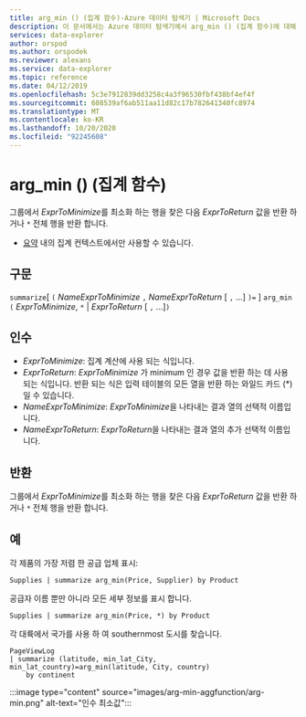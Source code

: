 ```yaml
---
title: arg_min () (집계 함수)-Azure 데이터 탐색기 | Microsoft Docs
description: 이 문서에서는 Azure 데이터 탐색기에서 arg_min () (집계 함수)에 대해 설명 합니다.
services: data-explorer
author: orspod
ms.author: orspodek
ms.reviewer: alexans
ms.service: data-explorer
ms.topic: reference
ms.date: 04/12/2019
ms.openlocfilehash: 5c3e7912839dd3258c4a3f96530fbf438bf4ef4f
ms.sourcegitcommit: 608539af6ab511aa11d82c17b782641340fc8974
ms.translationtype: MT
ms.contentlocale: ko-KR
ms.lasthandoff: 10/20/2020
ms.locfileid: "92245608"
---
```

# <a name="arg_min-aggregation-function"></a>arg_min () (집계 함수)

그룹에서 *ExprToMinimize*를 최소화 하는 행을 찾은 다음 *ExprToReturn* 값을 반환 하거나 `*` 전체 행을 반환 합니다.

* [요약](summarizeoperator.md) 내의 집계 컨텍스트에서만 사용할 수 있습니다.

## <a name="syntax"></a>구문

`summarize`[ `(` *NameExprToMinimize* `,` *NameExprToReturn* [ `,` ...] `)=` ] `arg_min` `(` *ExprToMinimize*, `*`  |  *ExprToReturn* [ `,` ...]`)`

## <a name="arguments"></a>인수

* *ExprToMinimize*: 집계 계산에 사용 되는 식입니다. 
* *ExprToReturn*: *ExprToMinimize* 가 minimum 인 경우 값을 반환 하는 데 사용 되는 식입니다. 반환 되는 식은 입력 테이블의 모든 열을 반환 하는 와일드 카드 (*) 일 수 있습니다.
* *NameExprToMinimize*: *ExprToMinimize*을 나타내는 결과 열의 선택적 이름입니다.
* *NameExprToReturn*: *ExprToReturn*을 나타내는 결과 열의 추가 선택적 이름입니다.

## <a name="returns"></a>반환

그룹에서 *ExprToMinimize*를 최소화 하는 행을 찾은 다음 *ExprToReturn* 값을 반환 하거나 `*` 전체 행을 반환 합니다.

## <a name="examples"></a>예

각 제품의 가장 저렴 한 공급 업체 표시:

```kusto
Supplies | summarize arg_min(Price, Supplier) by Product
```

공급자 이름 뿐만 아니라 모든 세부 정보를 표시 합니다.

```kusto
Supplies | summarize arg_min(Price, *) by Product
```

각 대륙에서 국가를 사용 하 여 southernmost 도시를 찾습니다.

```kusto
PageViewLog 
| summarize (latitude, min_lat_City, min_lat_country)=arg_min(latitude, City, country) 
    by continent
```

:::image type="content" source="images/arg-min-aggfunction/arg-min.png" alt-text="인수 최소값":::
